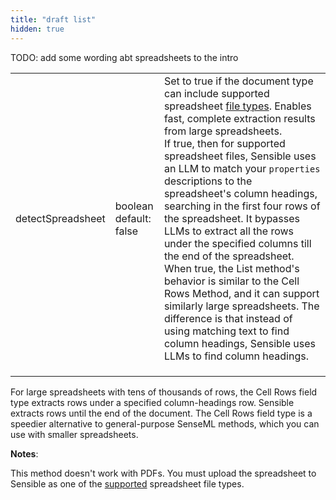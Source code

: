 ```yaml
---
title: "draft list"
hidden: true
---
```


TODO: add some wording abt spreadsheets to the intro

|                   |                            |                                                              |
| ----------------- | -------------------------- | ------------------------------------------------------------ |
| detectSpreadsheet | boolean<br/>default: false | Set to true if the document type can include supported spreadsheet [file types](doc:file-types). Enables fast, complete extraction results from large spreadsheets. <br/>If true, then for supported spreadsheet files, Sensible uses an LLM to match your `properties` descriptions to the spreadsheet's column headings, searching in the first four rows of the spreadsheet. It bypasses LLMs to extract all the rows under the specified columns till the end of the spreadsheet. When true, the List method's behavior is similar to the Cell Rows Method, and it can support similarly large spreadsheets. The difference is that instead of using matching text to find column headings, Sensible uses LLMs to find column headings. |
|                   |                            |                                                              |
|                   |                            |                                                              |
|                   |                            |                                                              |



For large spreadsheets with tens of thousands of rows, the Cell Rows field type extracts rows under a specified column-headings row. Sensible extracts rows until the end of the document. The Cell Rows field type is a speedier alternative to general-purpose SenseML methods, which you can use with smaller spreadsheets.

**Notes**:

This method doesn't work with PDFs. You must upload the spreadsheet to Sensible as one of the [supported](doc:file-types) spreadsheet file types.



